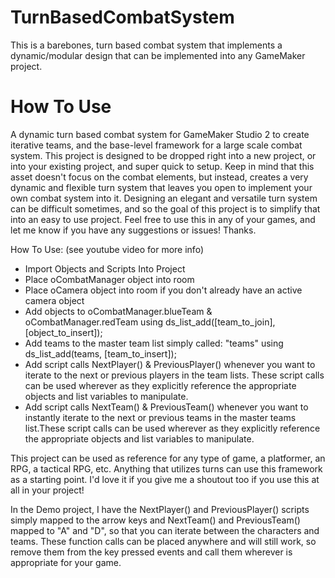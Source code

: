 # TurnBasedCombatSystem
This is a barebones, turn based combat system that implements a dynamic/modular design that can be implemented into any GameMaker project.

# How To Use
A dynamic turn based combat system for GameMaker Studio 2 to create iterative teams, and the base-level framework for a large scale combat system. This project is designed to be dropped right into a new project, or into your existing project, and super quick to setup. Keep in mind that this asset doesn't focus on the combat elements, but instead, creates a very dynamic and flexible turn system that leaves you open to implement your own combat system into it. Designing an elegant and versatile turn system can be difficult sometimes, and so the goal of this project is to simplify that into an easy to use project. Feel free to use this in any of your games, and let me know if you have any suggestions or issues! Thanks.

How To Use: (see youtube video for more info)
- Import Objects and Scripts Into Project
- Place oCombatManager object into room
- Place oCamera object into room if you don't already have an active camera object
- Add objects to oCombatManager.blueTeam & oCombatManager.redTeam using ds_list_add([team_to_join], [object_to_insert]);
- Add teams to the master team list simply called: "teams" using ds_list_add(teams, [team_to_insert]);
- Add script calls NextPlayer() & PreviousPlayer() whenever you want to iterate to the next or previous players in the team lists. These script calls can be used wherever as they explicitly reference the appropriate objects and list variables to manipulate.
- Add script calls NextTeam() & PreviousTeam() whenever you want to instantly iterate to the next or previous teams in the master teams list.These script calls can be used wherever as they explicitly reference the appropriate objects and list variables to manipulate.

This project can be used as reference for any type of game, a platformer, an RPG, a tactical RPG, etc. Anything that utilizes turns can use this framework as a starting point. I'd love it if you give me a shoutout too if you use this at all in your project! 

In the Demo project, I have the NextPlayer() and PreviousPlayer() scripts simply mapped to the arrow keys and NextTeam() and PreviousTeam() mapped to "A" and "D", so that you can iterate between the characters and teams. These function calls can be placed anywhere and will still work, so remove them from the key pressed events and call them wherever is appropriate for your game.
